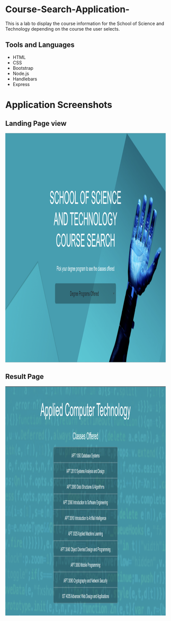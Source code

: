 # Course-Search-Application-
This is a lab to display the course information for the School of Science and Technology depending on the course the user selects.  

## Tools and Languages
- HTML
- CSS
- Bootstrap
- Node.js
- Handlebars
- Express

# Application Screenshots
## Landing Page view
<img src="https://github.com/Kendi42/Course-Search-Application-/blob/7fa59b151cd944a6fb3ad996a6f050daa3944e55/landing.png" width="1280" height="720"/>


## Result Page
<img src="https://github.com/Kendi42/Course-Search-Application-/blob/7fa59b151cd944a6fb3ad996a6f050daa3944e55/courseview.png" width="1280" height="720"/>

